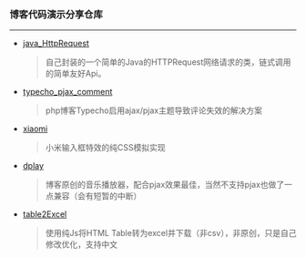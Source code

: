 ### 博客代码演示分享仓库

---

-   [java_HttpRequest](http://darren.ink/archives/91)

    >   自己封装的一个简单的Java的HTTPRequest网络请求的类，链式调用的简单友好Api。

-   [typecho_pjax_comment](http://darren.ink/archives/47)

    >   php博客Typecho启用ajax/pjax主题导致评论失效的解决方案

-   [xiaomi](http://darren.ink/archives/120)

    >   小米输入框特效的纯CSS模拟实现

-   [dplay](http://code.darren.work/dplay/)

    >   博客原创的音乐播放器，配合pjax效果最佳，当然不支持pjax也做了一点兼容（会有短暂的中断）
    
-   [table2Excel](http://code.darren.work/table2Excel/)

    >   使用纯Js将HTML Table转为excel并下载（非csv），非原创，只是自己修改优化，支持中文